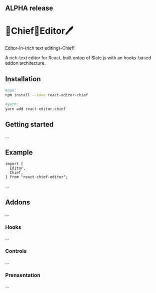 
## ALPHA release

# 👔Chief🎩Editor🖊
Editor-In-(rich text editing)-Chief!

A rich-text editor for React, built ontop of Slate.js with an hooks-based addon architecture.

## Installation
```bash
#npm:
npm install --save react-editor-chief

#yarn:
yarn add react-editor-chief
```

## Getting started
...
## Example
```tsx
import {
  Editor,
  Chief,
} from "react-chief-editor";

```
...
## Addons
...
### Hooks
...
### Controls
...
### Prensentation
...